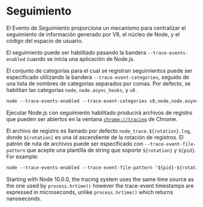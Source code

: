 # Seguimiento

<!--introduced_in=v7.7.0-->

El Evento de Seguimiento proporciona un mecanismo para centralizar el seguimiento de información generado por V8, el núcleo de Node, y el código del espacio de usuario.

El seguimiento puede ser habilitado pasando la bandera `--trace-events-enabled` cuando se inicia una aplicación de Node.js.

El conjunto de categorías para el cual se registran seguimientos puede ser especificado utilizando la bandera `--trace-event-categories`, seguido de una lista de nombres de categorías separados por comas. Por defecto, se habilitan las categorías `node`, `node.async_hooks`, y `v8` .

```txt
node --trace-events-enabled --trace-event-categories v8,node,node.async_hooks server.js
```

Ejecutar Node.js con seguimiento habilitado producirá archivos de registro que pueden ser abiertos en la ventana [`chrome://tracing`](https://www.chromium.org/developers/how-tos/trace-event-profiling-tool) de Chrome.

El archivo de registro es llamado por defecto `node_trace.${rotation}.log`, donde `${rotation}` es una id ascendiente de la rotación de registros. El patrón de ruta de archivos puede ser específicado con `--trace-event-file-pattern` que acepte una plantilla de string que soporte `${rotation}` y `${pid}`. For example:

```txt
node --trace-events-enabled --trace-event-file-pattern '${pid}-${rotation}.log' server.js
```

Starting with Node 10.0.0, the tracing system uses the same time source as the one used by `process.hrtime()` however the trace-event timestamps are expressed in microseconds, unlike `process.hrtime()` which returns nanoseconds.
